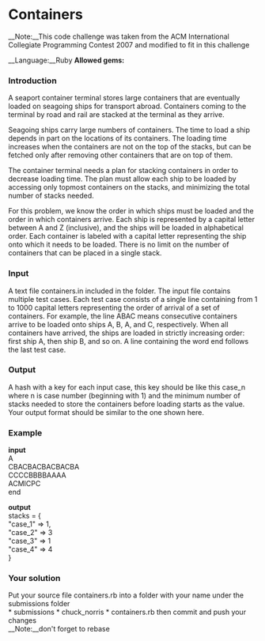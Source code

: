 Containers
===========

__Note:__This code challenge was taken from the ACM International Collegiate Programming Contest 2007 and modified to fit in this challenge

__Language:__Ruby
__Allowed gems:__
### Introduction
A seaport container terminal stores large containers that are eventually loaded on seagoing ships for transport
abroad. Containers coming to the terminal by road and rail are stacked at the terminal as they arrive.

Seagoing ships carry large numbers of containers. The time to load a ship depends in part on the locations of its
containers. The loading time increases when the containers are not on the top of the stacks, but can be fetched
only after removing other containers that are on top of them.

The container terminal needs a plan for stacking containers in order to decrease loading time. The plan must
allow each ship to be loaded by accessing only topmost containers on the stacks, and minimizing the total
number of stacks needed.

For this problem, we know the order in which ships must be loaded and the order in which containers arrive.
Each ship is represented by a capital letter between A and Z (inclusive), and the ships will be loaded in
alphabetical order. Each container is labeled with a capital letter representing the ship onto which it needs to be
loaded. There is no limit on the number of containers that can be placed in a single stack.



### Input
A text file containers.in included in the folder.
The input file contains multiple test cases. Each test case consists of a single line containing from 1 to 1000
capital letters representing the order of arrival of a set of containers. For example, the line ABAC means
consecutive containers arrive to be loaded onto ships A, B, A, and C, respectively. When all containers have
arrived, the ships are loaded in strictly increasing order: first ship A, then ship B, and so on.
A line containing the word end follows the last test case.


### Output
A hash with a key for each input case, this key should be like this case_n where n is case number (beginning with 1)
and the minimum number of stacks needed to store the containers before loading starts as the value.
Your output format should be similar to the one shown here.


### Example

__input__<br />
A<br />
CBACBACBACBACBA<br />
CCCCBBBBAAAA<br />
ACMICPC<br />
end

__output__<br />
stacks = {<br />
  "case_1" => 1,<br />
  "case_2" => 3<br />
  "case_3" => 1<br />
  "case_4" => 4<br />
}

### Your solution
  Put your source file containers.rb into a folder with your name under the submissions folder<br />
      *   submissions
          *   chuck_norris
              *   containers.rb
  then commit and push your changes<br />
  __Note:__don't forget to rebase

